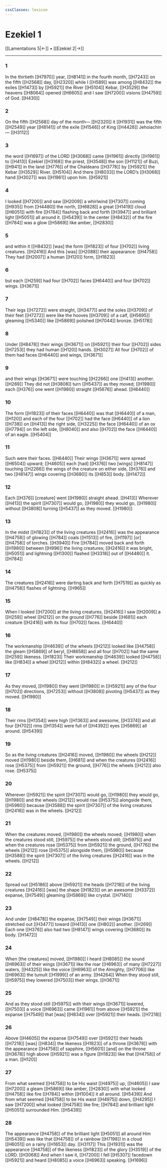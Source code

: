 ```yaml
---
cssClasses: lexicon
---
```


# Ezekiel 1

[[Lamentations 5|←]] • [[Ezekiel 2|→]]

---

### 1
In the thirtieth [[H7970]] year, [[H8141]] in the fourth month, [[H7243]] on the fifth [[H2568]] day, [[H2320]] while I [[H589]] was among [[H8432]] the exiles [[H1473]] by [[H5921]] the River [[H5104]] Kebar, [[H3529]] the heavens [[H8064]] opened [[H6605]] and I saw [[H7200]] visions [[H4759]] of God. [[H430]]

### 2
On the fifth [[H2568]] day of the month— [[H2320]] it [[H1931]] was the fifth [[H2549]] year [[H8141]] of the exile [[H1546]] of King [[H4428]] Jehoiachin— [[H3112]]

### 3
the word [[H1697]] of the LORD [[H3068]] came [[H1961]] directly [[H1961]] to [[H413]] Ezekiel [[H3168]] the priest, [[H3548]] the son [[H1121]] of Buzi, [[H941]] in the land [[H776]] of the Chaldeans [[H3778]] by [[H5921]] the Kebar [[H3529]] River. [[H5104]] And there [[H8033]] the LORD’s [[H3068]] hand [[H3027]] was [[H1961]] upon him. [[H5921]]

### 4
I looked [[H7200]] and saw [[H2009]] a whirlwind [[H7307]] coming [[H935]] from [[H4480]] the north, [[H6828]] a great [[H1419]] cloud [[H6051]] with fire [[H784]] flashing back and forth [[H3947]] and brilliant light [[H5051]] all around it. [[H5439]] In the center [[H8432]] of the fire [[H784]] was a glow [[H5869]] like amber, [[H2830]]

### 5
and within it [[H8432]] [was] the form [[H1823]] of four [[H702]] living creatures. [[H2416]] And this [was] [[H2088]] their appearance: [[H4758]] They had [[H2007]] a human [[H120]] form, [[H1823]]

### 6
but each [[H259]] had four [[H702]] faces [[H6440]] and four [[H702]] wings. [[H3671]]

### 7
Their legs [[H7272]] were straight, [[H3477]] and the soles [[H3709]] of their feet [[H7272]] were like the hooves [[H3709]] of a calf, [[H5695]] gleaming [[H5340]] like [[H5869]] polished [[H7044]] bronze. [[H5178]]

### 8
Under [[H8478]] their wings [[H3671]] on [[H5921]] their four [[H702]] sides [[H7253]] they had human [[H120]] hands. [[H3027]] All four [[H702]] of them had faces [[H6440]] and wings, [[H3671]]

### 9
and their wings [[H3671]] were touching [[H2266]] one [[H413]] another. [[H269]] They did not [[H3808]] turn [[H5437]] as they moved; [[H1980]] each [[H376]] one went [[H1980]] straight [[H5676]] ahead. [[H6440]]

### 10
The form [[H1823]] of their faces [[H6440]] was that [[H6440]] of a man, [[H120]] and each of the four [[H702]] had the face [[H6440]] of a lion [[H738]] on [[H413]] the right side, [[H3225]] the face [[H6440]] of an ox [[H7794]] on the left side, [[H8040]] and also [[H702]] the face [[H6440]] of an eagle. [[H5404]]

### 11
Such were their faces. [[H6440]] Their wings [[H3671]] were spread [[H6504]] upward; [[H4605]] each [had] [[H376]] two [wings] [[H8147]] touching [[H2266]] the wings of the creature on either side, [[H376]] and two [[H8147]] wings covering [[H3680]] its [[H853]] body. [[H1472]]

### 12
Each [[H376]] [creature] went [[H1980]] straight ahead. [[H413]] Wherever [[H413]] the spirit [[H7307]] would go, [[H1980]] they would go, [[H1980]] without [[H3808]] turning [[H5437]] as they moved. [[H1980]]

### 13
In the midst [[H1823]] of the living creatures [[H2416]] was the appearance [[H4758]] of glowing [[H784]] coals [[H1513]] of fire, [[H1197]] [or] [[H4758]] of torches. [[H3940]] Fire [[H784]] moved back and forth [[H1980]] between [[H996]] the living creatures; [[H2416]] it was bright, [[H5051]] and lightning [[H1300]] flashed [[H3318]] out of [[H4480]] it. [[H784]]

### 14
The creatures [[H2416]] were darting back and forth [[H7519]] as quickly as [[H4758]] flashes of lightning. [[H965]]

### 15
When I looked [[H7200]] at the living creatures, [[H2416]] I saw [[H2009]] a [[H259]] wheel [[H212]] on the ground [[H776]] beside [[H681]] each creature [[H2416]] with its four [[H702]] faces. [[H6440]]

### 16
The workmanship [[H4639]] of the wheels [[H212]] looked like [[H4758]] the gleam [[H5869]] of beryl, [[H8658]] and all four [[H702]] had the same [[H259]] likeness. [[H1823]] Their workmanship [[H4639]] looked [[H4758]] like [[H834]] a wheel [[H212]] within [[H8432]] a wheel. [[H212]]

### 17
As they moved, [[H1980]] they went [[H1980]] in [[H5921]] any of the four [[H702]] directions, [[H7253]] without [[H3808]] pivoting [[H5437]] as they moved. [[H1980]]

### 18
Their rims [[H1354]] were high [[H1363]] and awesome, [[H3374]] and all four [[H702]] rims [[H1354]] were full of [[H4392]] eyes [[H5869]] all around. [[H5439]]

### 19
So as the living creatures [[H2416]] moved, [[H1980]] the wheels [[H212]] moved [[H1980]] beside them, [[H681]] and when the creatures [[H2416]] rose [[H5375]] from [[H5921]] the ground, [[H776]] the wheels [[H212]] also rose. [[H5375]]

### 20
Wherever [[H5921]] the spirit [[H7307]] would go, [[H1980]] they would go, [[H1980]] and the wheels [[H212]] would rise [[H5375]] alongside them, [[H5980]] because [[H3588]] the spirit [[H7307]] of the living creatures [[H2416]] was in the wheels. [[H212]]

### 21
When the creatures moved, [[H1980]] the wheels moved; [[H1980]] when the creatures stood still, [[H5975]] the wheels stood still; [[H5975]] and when the creatures rose [[H5375]] from [[H5921]] the ground, [[H776]] the wheels [[H212]] rose [[H5375]] alongside them, [[H5980]] because [[H3588]] the spirit [[H7307]] of the living creatures [[H2416]] was in the wheels. [[H212]]

### 22
Spread out [[H5186]] above [[H5921]] the heads [[H7218]] of the living creatures [[H2416]] [was] the shape [[H1823]] on an awesome [[H3372]] expanse, [[H7549]] gleaming [[H5869]] like crystal. [[H7140]]

### 23
And under [[H8478]] the expanse, [[H7549]] their wings [[H3671]] stretched out [[H3477]] toward [[H413]] one [[H802]] another. [[H269]] Each one [[H376]] also had two [[H8147]] wings covering [[H3680]] its body. [[H1472]]

### 24
When [the creatures] moved, [[H1980]] I heard [[H8085]] the sound [[H6963]] of their wings [[H3671]] like the roar [[H6963]] of many [[H7227]] waters, [[H4325]] like the voice [[H6963]] of the Almighty, [[H7706]] like [[H6963]] the tumult [[H1999]] of an army. [[H4264]] When they stood still, [[H5975]] they lowered [[H7503]] their wings. [[H3671]]

### 25
And as they stood still [[H5975]] with their wings [[H3671]] lowered, [[H7503]] a voice [[H6963]] came [[H1961]] from above [[H5921]] the expanse [[H7549]] that [was] [[H834]] over [[H5921]] their heads. [[H7218]]

### 26
Above [[H4605]] the expanse [[H7549]] over [[H5921]] their heads [[H7218]] [was] [[H834]] the likeness [[H1823]] of a throne [[H3678]] with the appearance [[H4758]] of sapphire, [[H5601]] [and] on the throne [[H3678]] high above [[H5921]] was a figure [[H1823]] like that [[H4758]] of a man. [[H120]]

### 27
From what seemed [[H4758]] to be His waist [[H4975]] up, [[H4605]] I saw [[H7200]] a gleam [[H5869]] like amber, [[H2830]] with what looked [[H4758]] like fire [[H784]] within [[H1004]] it  all around. [[H5439]] And from what seemed [[H4758]] to be His waist [[H4975]] down, [[H4295]] I saw [[H7200]] what looked [[H4758]] like fire; [[H784]] and brilliant light [[H5051]] surrounded Him. [[H5439]]

### 28
The appearance [[H4758]] of the brilliant light [[H5051]] all around Him [[H5439]] was like that [[H4758]] of a rainbow [[H7198]] in a cloud [[H6051]] on a rainy [[H1653]] day. [[H3117]] This [[H1931]] was the appearance [[H4758]] of the likeness [[H1823]] of the glory [[H3519]] of the LORD. [[H3068]] And when I saw it, [[H7200]] I fell [[H5307]] facedown [[H5921]] and heard [[H8085]] a voice [[H6963]] speaking. [[H1696]]

